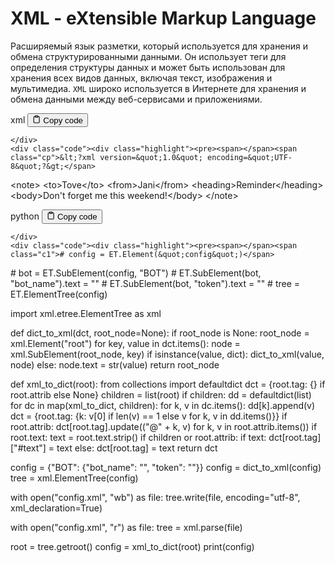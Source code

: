 <h1>XML - eXtensible Markup Language</h1>
<p>Расширяемый язык разметки, который используется для хранения и обмена структурированными данными.
Он использует теги для определения структуры данных и может быть использован для хранения
всех видов данных, включая текст, изображения и мультимедиа.
<code>XML</code> широко используется в Интернете для хранения и обмена данными между веб-сервисами и приложениями.</p>
<div class="code-element">
    <div class="lang-line">
        <text>xml</text>
        <button class="copy-button"
        onclick="copyCode(this)">
    <svg stroke="currentColor"
         fill="none"
         stroke-width="2"
         viewBox="0 0 24 24"
         stroke-linecap="round"
         stroke-linejoin="round"
         class="h-4 w-4"
         height="1em"
         width="1em"
         xmlns="http://www.w3.org/2000/svg">
        <path d="M16 4h2a2 2 0 0 1 2 2v14a2 2 0 0 1-2 2H6a2 2 0 0 1-2-2V6a2 2 0 0 1 2-2h2"></path>
        <rect x="8" y="2" width="8" height="4" rx="1" ry="1"></rect>
    </svg>
    <text>Copy code</text>
</button>

    </div>
    <div class="code"><div class="highlight"><pre><span></span><span class="cp">&lt;?xml version=&quot;1.0&quot; encoding=&quot;UTF-8&quot;?&gt;</span>
<span class="nt">&lt;note&gt;</span>
<span class="nt">&lt;to&gt;</span>Tove<span class="nt">&lt;/to&gt;</span>
<span class="nt">&lt;from&gt;</span>Jani<span class="nt">&lt;/from&gt;</span>
<span class="nt">&lt;heading&gt;</span>Reminder<span class="nt">&lt;/heading&gt;</span>
<span class="nt">&lt;body&gt;</span>Don&#39;t<span class="w"> </span>forget<span class="w"> </span>me<span class="w"> </span>this<span class="w"> </span>weekend!<span class="nt">&lt;/body&gt;</span>
<span class="nt">&lt;/note&gt;</span>
</pre></div></div>
</div>

<div class="code-element">
    <div class="lang-line">
        <text>python</text>
        <button class="copy-button"
        onclick="copyCode(this)">
    <svg stroke="currentColor"
         fill="none"
         stroke-width="2"
         viewBox="0 0 24 24"
         stroke-linecap="round"
         stroke-linejoin="round"
         class="h-4 w-4"
         height="1em"
         width="1em"
         xmlns="http://www.w3.org/2000/svg">
        <path d="M16 4h2a2 2 0 0 1 2 2v14a2 2 0 0 1-2 2H6a2 2 0 0 1-2-2V6a2 2 0 0 1 2-2h2"></path>
        <rect x="8" y="2" width="8" height="4" rx="1" ry="1"></rect>
    </svg>
    <text>Copy code</text>
</button>

    </div>
    <div class="code"><div class="highlight"><pre><span></span><span class="c1"># config = ET.Element(&quot;config&quot;)</span>
<span class="c1"># bot = ET.SubElement(config, &quot;BOT&quot;)</span>
<span class="c1"># ET.SubElement(bot, &quot;bot_name&quot;).text = &quot;&quot;</span>
<span class="c1"># ET.SubElement(bot, &quot;token&quot;).text = &quot;&quot;</span>
<span class="c1"># tree = ET.ElementTree(config)</span>

<span class="kn">import</span> <span class="nn">xml.etree.ElementTree</span> <span class="k">as</span> <span class="nn">xml</span>

<span class="k">def</span> <span class="nf">dict_to_xml</span><span class="p">(</span><span class="n">dct</span><span class="p">,</span> <span class="n">root_node</span><span class="o">=</span><span class="kc">None</span><span class="p">):</span>
    <span class="k">if</span> <span class="n">root_node</span> <span class="ow">is</span> <span class="kc">None</span><span class="p">:</span>
        <span class="n">root_node</span> <span class="o">=</span> <span class="n">xml</span><span class="o">.</span><span class="n">Element</span><span class="p">(</span><span class="s2">&quot;root&quot;</span><span class="p">)</span>
    <span class="k">for</span> <span class="n">key</span><span class="p">,</span> <span class="n">value</span> <span class="ow">in</span> <span class="n">dct</span><span class="o">.</span><span class="n">items</span><span class="p">():</span>
        <span class="n">node</span> <span class="o">=</span> <span class="n">xml</span><span class="o">.</span><span class="n">SubElement</span><span class="p">(</span><span class="n">root_node</span><span class="p">,</span> <span class="n">key</span><span class="p">)</span>
        <span class="k">if</span> <span class="nb">isinstance</span><span class="p">(</span><span class="n">value</span><span class="p">,</span> <span class="nb">dict</span><span class="p">):</span>
            <span class="n">dict_to_xml</span><span class="p">(</span><span class="n">value</span><span class="p">,</span> <span class="n">node</span><span class="p">)</span>
        <span class="k">else</span><span class="p">:</span>
            <span class="n">node</span><span class="o">.</span><span class="n">text</span> <span class="o">=</span> <span class="nb">str</span><span class="p">(</span><span class="n">value</span><span class="p">)</span>
    <span class="k">return</span> <span class="n">root_node</span>

<span class="k">def</span> <span class="nf">xml_to_dict</span><span class="p">(</span><span class="n">root</span><span class="p">):</span>
    <span class="kn">from</span> <span class="nn">collections</span> <span class="kn">import</span> <span class="n">defaultdict</span>
    <span class="n">dct</span> <span class="o">=</span> <span class="p">{</span><span class="n">root</span><span class="o">.</span><span class="n">tag</span><span class="p">:</span> <span class="p">{}</span> <span class="k">if</span> <span class="n">root</span><span class="o">.</span><span class="n">attrib</span> <span class="k">else</span> <span class="kc">None</span><span class="p">}</span>
    <span class="n">children</span> <span class="o">=</span> <span class="nb">list</span><span class="p">(</span><span class="n">root</span><span class="p">)</span>
    <span class="k">if</span> <span class="n">children</span><span class="p">:</span>
        <span class="n">dd</span> <span class="o">=</span> <span class="n">defaultdict</span><span class="p">(</span><span class="nb">list</span><span class="p">)</span>
        <span class="k">for</span> <span class="n">dc</span> <span class="ow">in</span> <span class="nb">map</span><span class="p">(</span><span class="n">xml_to_dict</span><span class="p">,</span> <span class="n">children</span><span class="p">):</span>
            <span class="k">for</span> <span class="n">k</span><span class="p">,</span> <span class="n">v</span> <span class="ow">in</span> <span class="n">dc</span><span class="o">.</span><span class="n">items</span><span class="p">():</span>
                <span class="n">dd</span><span class="p">[</span><span class="n">k</span><span class="p">]</span><span class="o">.</span><span class="n">append</span><span class="p">(</span><span class="n">v</span><span class="p">)</span>
        <span class="n">dct</span> <span class="o">=</span> <span class="p">{</span><span class="n">root</span><span class="o">.</span><span class="n">tag</span><span class="p">:</span> <span class="p">{</span><span class="n">k</span><span class="p">:</span> <span class="n">v</span><span class="p">[</span><span class="mi">0</span><span class="p">]</span> <span class="k">if</span> <span class="nb">len</span><span class="p">(</span><span class="n">v</span><span class="p">)</span> <span class="o">==</span> <span class="mi">1</span> <span class="k">else</span> <span class="n">v</span> <span class="k">for</span> <span class="n">k</span><span class="p">,</span> <span class="n">v</span> <span class="ow">in</span> <span class="n">dd</span><span class="o">.</span><span class="n">items</span><span class="p">()}}</span>
    <span class="k">if</span> <span class="n">root</span><span class="o">.</span><span class="n">attrib</span><span class="p">:</span>
        <span class="n">dct</span><span class="p">[</span><span class="n">root</span><span class="o">.</span><span class="n">tag</span><span class="p">]</span><span class="o">.</span><span class="n">update</span><span class="p">((</span><span class="s2">&quot;@&quot;</span> <span class="o">+</span> <span class="n">k</span><span class="p">,</span> <span class="n">v</span><span class="p">)</span> <span class="k">for</span> <span class="n">k</span><span class="p">,</span> <span class="n">v</span> <span class="ow">in</span> <span class="n">root</span><span class="o">.</span><span class="n">attrib</span><span class="o">.</span><span class="n">items</span><span class="p">())</span>
    <span class="k">if</span> <span class="n">root</span><span class="o">.</span><span class="n">text</span><span class="p">:</span>
        <span class="n">text</span> <span class="o">=</span> <span class="n">root</span><span class="o">.</span><span class="n">text</span><span class="o">.</span><span class="n">strip</span><span class="p">()</span>
        <span class="k">if</span> <span class="n">children</span> <span class="ow">or</span> <span class="n">root</span><span class="o">.</span><span class="n">attrib</span><span class="p">:</span>
            <span class="k">if</span> <span class="n">text</span><span class="p">:</span>
                <span class="n">dct</span><span class="p">[</span><span class="n">root</span><span class="o">.</span><span class="n">tag</span><span class="p">][</span><span class="s2">&quot;#text&quot;</span><span class="p">]</span> <span class="o">=</span> <span class="n">text</span>
        <span class="k">else</span><span class="p">:</span>
            <span class="n">dct</span><span class="p">[</span><span class="n">root</span><span class="o">.</span><span class="n">tag</span><span class="p">]</span> <span class="o">=</span> <span class="n">text</span>
    <span class="k">return</span> <span class="n">dct</span>

<span class="n">config</span> <span class="o">=</span> <span class="p">{</span><span class="s2">&quot;BOT&quot;</span><span class="p">:</span> <span class="p">{</span><span class="s2">&quot;bot_name&quot;</span><span class="p">:</span> <span class="s2">&quot;&quot;</span><span class="p">,</span> <span class="s2">&quot;token&quot;</span><span class="p">:</span> <span class="s2">&quot;&quot;</span><span class="p">}}</span>
<span class="n">config</span> <span class="o">=</span> <span class="n">dict_to_xml</span><span class="p">(</span><span class="n">config</span><span class="p">)</span>
<span class="n">tree</span> <span class="o">=</span> <span class="n">xml</span><span class="o">.</span><span class="n">ElementTree</span><span class="p">(</span><span class="n">config</span><span class="p">)</span>

<span class="k">with</span> <span class="nb">open</span><span class="p">(</span><span class="s2">&quot;config.xml&quot;</span><span class="p">,</span> <span class="s2">&quot;wb&quot;</span><span class="p">)</span> <span class="k">as</span> <span class="n">file</span><span class="p">:</span>
    <span class="n">tree</span><span class="o">.</span><span class="n">write</span><span class="p">(</span><span class="n">file</span><span class="p">,</span> <span class="n">encoding</span><span class="o">=</span><span class="s2">&quot;utf-8&quot;</span><span class="p">,</span> <span class="n">xml_declaration</span><span class="o">=</span><span class="kc">True</span><span class="p">)</span>

<span class="k">with</span> <span class="nb">open</span><span class="p">(</span><span class="s2">&quot;config.xml&quot;</span><span class="p">,</span> <span class="s2">&quot;r&quot;</span><span class="p">)</span> <span class="k">as</span> <span class="n">file</span><span class="p">:</span>
    <span class="n">tree</span> <span class="o">=</span> <span class="n">xml</span><span class="o">.</span><span class="n">parse</span><span class="p">(</span><span class="n">file</span><span class="p">)</span>

<span class="n">root</span> <span class="o">=</span> <span class="n">tree</span><span class="o">.</span><span class="n">getroot</span><span class="p">()</span>
<span class="n">config</span> <span class="o">=</span> <span class="n">xml_to_dict</span><span class="p">(</span><span class="n">root</span><span class="p">)</span>
<span class="nb">print</span><span class="p">(</span><span class="n">config</span><span class="p">)</span>
</pre></div></div>
</div>